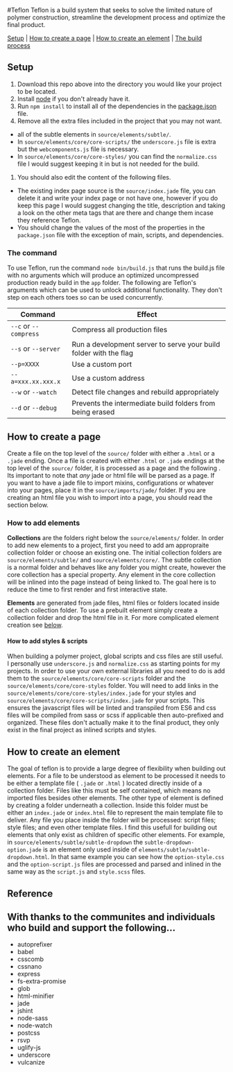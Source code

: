 #Teflon
Teflon is a build system that seeks to solve the limited nature of polymer construction, streamline the development process and optimize the final product.

[Setup](#setup) | [How to create a page](#how-to-create-a-page) | [How to create an element](#how-to-create-an-element) | [The build process](#the-build-process)

## Setup
1. Download this repo above into the directory you would like your project to be located.
1. Install [node](https://nodejs.org/en/) if you don't already have it.
1. Run `npm install` to install all of the dependencies in the [package.json](https://github.com/HyphnKnight/Teflon/blob/master/package.json) file.
1. Remove all the extra files included in the project that you may not want.
  * all of the subtle elements in `source/elements/subtle/`.
  * In `source/elements/core/core-scripts/` the `underscore.js` file is extra but the `webcomponents.js` file is necessary.
  * In `source/elements/core/core-styles/` you can find the `normalize.css` file I would suggest keeping it in but is not needed for the build.
1. You should also edit the content of the following files.
  * The existing index page source is the `source/index.jade` file, you can delete it and write your index page or not have one, however if you do keep this page I would suggest changing the title, description and taking a look on the other meta tags that are there and change them incase they reference Teflon.
  * You should change the values of the most of the properties in the `package.json` file with the exception of main, scripts, and dependencies.

### The command
To use Teflon, run the command `node bin/build.js` that runs the build.js file with no arguments which will produce an optimized uncompressed production ready build in the `app` folder. The following are Teflon's arguments which can be used to unlock additional functionality. They don't step on each others toes so can be used concurrently.

| Command | Effect |
| ------- | ------ |
|  `--c` or `--compress` | Compress all production files |
| `--s` or `--server` | Run a development server to serve your build folder with the flag |
| `--p=XXXX` | Use a custom port |
| `--a=xxx.xx.xxx.x` | Use a custom address |
|  `--w` or `--watch` | Detect file changes and rebuild appropriately |
|  `--d` or `--debug` | Prevents the intermediate build folders from being erased |

## How to create a page
Create a file on the top level of the `source/` folder with either a `.html` or a `.jade` ending. Once a file is created with either `.html` or `.jade` endings at the top level of the `source/` folder, it is processed as a page and the following . Its important to note that *any* jade or html file will be parsed as a page. If you want to have a jade file to import mixins, configurations or whatever into your pages, place it in the `source/imports/jade/` folder. If you are creating an html file you wish to import into a page, you should read the section below.

### How to add elements
**Collections** are the folders right below the `source/elements/` folder. In order to add new elements to a project, first you need to add am appropraite collection folder or choose an existing one. The initial collection folders are `source/elements/subtle/` and `source/elements/core/`. The subtle collection is a normal folder and behaves like any folder you might create, however the core collection has a special property. Any element in the core collection will be inlined into the page instead of being linked to. The goal here is to reduce the time to first render and first interactive state.

**Elements** are generated from jade files, html files or folders located inside of each collection folder. To use a prebuilt element simply create a collection folder and drop the html file in it. For more complicated element creation see [below](#how-to-create-an-element).

#### How to add styles & scripts
When building a polymer project, global scripts and css files are still useful. I personally use `underscore.js` and `normalize.css` as starting points for my projects. In order to use your own external libraries all you need to do is add them to the `source/elements/core/core-scripts` folder and the `source/elements/core/core-styles` folder. You will need to add links in the `source/elements/core/core-styles/index.jade` for your styles and `source/elements/core/core-scripts/index.jade` for your scripts. This ensures the javascript files will be linted and transpiled from ES6 and css files will be compiled from sass or scss if applicable then auto-prefixed and organized. These files don't actually make it to the final product, they only exist in the final project as inlined scripts and styles.

## How to create an element
The goal of teflon is to provide a large degree of flexibility when building out elements. For a file to be understood as element to be processed it needs to be either a template file ( `.jade` or `.html` ) located directly inside of a collection folder. Files like this must be self contained, which means no imported files besides other elements. The other type of element is defined by creating a folder underneath a collection. Inside this folder must be either an `index.jade` or `index.html` file to represent the main template file to deliver. Any file you place inside the folder will be processed: script files; style files; and even other template files. I find this usefull for building out elements that only exist as children of specific other elements. For example, in `source/elements/subtle/subtle-dropdown` the `subtle-dropdown-option.jade` is an element only used inside of `elements/subtle/subtle-dropdown.html`. In that same example you can see how the `option-style.css` and the `option-script.js` files are processed and parsed and inlined in the same way as the `script.js` and `style.scss` files.

## Reference

## With thanks to the communites and individuals who build and support the following...
* autoprefixer
* babel
* csscomb
* cssnano
* express
* fs-extra-promise
* glob
* html-minifier
* jade
* jshint
* node-sass
* node-watch
* postcss
* rsvp
* uglify-js
* underscore
* vulcanize